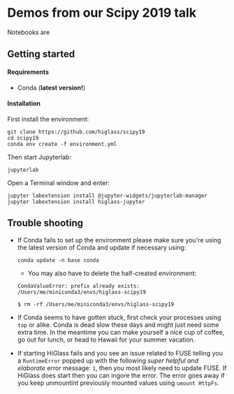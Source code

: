 # Demos from our Scipy 2019 talk

Notebooks are 

## Getting started

#### Requirements

- Conda (**latest version!**)

#### Installation

First install the environment:

```
git clone https://github.com/higlass/scipy19
cd scipy19
conda env create -f environment.yml
```

Then start Jupyterlab:

```
jupyterlab
```

Open a Terminal window and enter:

```
jupyter labextension install @jupyter-widgets/jupyterlab-manager
jupyter labextension install higlass-jupyter
```

## Trouble shooting

- If Conda fails to set up the environment please make sure you're using the latest version of Conda and update if necessary using:

   ```
   conda update -n base conda
   ```
   
   - You may also have to delete the half-created environment:
   
   ```
   CondaValueError: prefix already exists: /Users/me/miniconda3/envs/higlass-scipy19
   
   $ rm -rf /Users/me/miniconda3/envs/higlass-scipy19
   ```

- If Conda seems to have gotten stuck, first check your processes using `top` or alike. Conda is dead slow these days and might just need some extra time. In the meantime you can make yourself a nice cup of coffee, go out for lunch, or head to Hawaii for your summer vacation.

- If starting HiGlass fails and you see an issue related to FUSE telling you a `RuntimeError` popped up with the following _super helpful and elaborate_ error message: `1`, then you most likely need to update FUSE. If HiGlass does start then you can ingore the error. The error goes away if you keep unmountint previously mounted values using `umount HttpFs`.
